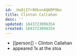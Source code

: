```yaml
---
id: _Ha8jI7r9OkxnAQ6RP9bo
title: Clinton Callahan
desc: ''
updated: 1643723096354
created: 1643723096354
---
```



- [[person]] - Clinton Callahan
- appeared 1x at the stoa
